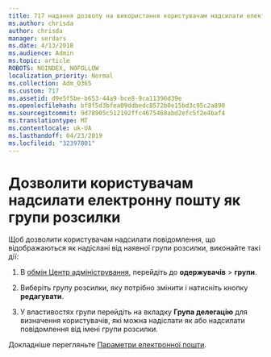 ```yaml
---
title: 717 надання дозволу на використання користувачам надсилати електронну пошту як список розсилки
ms.author: chrisda
author: chrisda
manager: serdars
ms.date: 4/13/2018
ms.audience: Admin
ms.topic: article
ROBOTS: NOINDEX, NOFOLLOW
localization_priority: Normal
ms.collection: Adm_O365
ms.custom: 717
ms.assetid: d9e5f5be-b653-44a9-bce8-9ca11396d39e
ms.openlocfilehash: bf8f5d3bfea09ddbedc8572b0e15bd3c95c2a890
ms.sourcegitcommit: 9d78905c512192ffc4675468abd2efc5f2e4baf4
ms.translationtype: MT
ms.contentlocale: uk-UA
ms.lasthandoff: 04/23/2019
ms.locfileid: "32397801"
---
```

# <a name="allow-users-to-send-email-as-a-distribution-group"></a>Дозволити користувачам надсилати електронну пошту як групи розсилки

Щоб дозволити користувачам надсилати повідомлення, що відображаються як надіслані від наявної групи розсилки, виконайте такі дії:

1. В [обмін Центр адміністрування](https://outlook.office365.com/ecp/), перейдіть до **одержувачів** \> **групи**.

2. Виберіть групу розсилки, яку потрібно змінити і натисніть кнопку **редагувати**.

3. У властивостях групи перейдіть на вкладку **Група делегацію** для визначення користувачів, які можна надіслати як або надсилати повідомлення від імені групи розсилки.

Докладніше перегляньте [Параметри електронної пошти](https://technet.microsoft.com/library/bb124513.aspx#groupdelegation).
